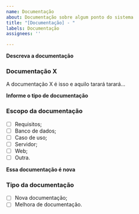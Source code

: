 ```yaml
---
name: Documentação
about: Documentação sobre algum ponto do sistema
title: "[Documentação] - "
labels: Documentação
assignees: ''

---
```


**Descreva a documentação**
### Documentação X

A documentação X é isso e aquilo tarará tarará...

**Informe o tipo de documentação**
### Escopo da documentação

- [ ] Requisitos;
- [ ] Banco de dados;
- [ ] Caso de uso;
- [ ] Servidor;
- [ ] Web;
- [ ] Outra.

**Essa documentação é nova**
### Tipo da documentação

- [ ] Nova documentação;
- [ ] Melhora de documentação.
